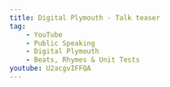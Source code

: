 ```yaml
---
title: Digital Plymouth - Talk teaser
tag:
    - YouTube
    - Public Speaking
    - Digital Plymouth
    - Beats, Rhymes & Unit Tests
youtube: U2acgvIFFQA
---
```

